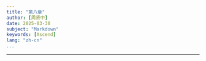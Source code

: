 ```yaml
---
title: "第八章"
author: [周贤中]
date: 2025-03-30
subject: "Markdown"
keywords: [Ascend]
lang: "zh-cn"
...
```

---


